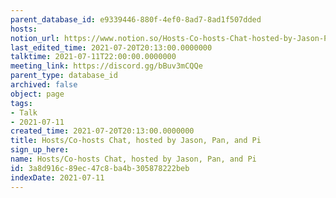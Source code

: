 ```yaml
---
parent_database_id: e9339446-880f-4ef0-8ad7-8ad1f507dded
hosts: 
notion_url: https://www.notion.so/Hosts-Co-hosts-Chat-hosted-by-Jason-Pan-and-Pi-3a8d916c89ec47c8ba4b305878222beb
last_edited_time: 2021-07-20T20:13:00.0000000
talktime: 2021-07-11T22:00:00.0000000
meeting_link: https://discord.gg/bBuv3mCQQe
parent_type: database_id
archived: false
object: page
tags:
- Talk
- 2021-07-11
created_time: 2021-07-20T20:13:00.0000000
title: Hosts/Co-hosts Chat, hosted by Jason, Pan, and Pi
sign_up_here: 
name: Hosts/Co-hosts Chat, hosted by Jason, Pan, and Pi
id: 3a8d916c-89ec-47c8-ba4b-305878222beb
indexDate: 2021-07-11
---
```





